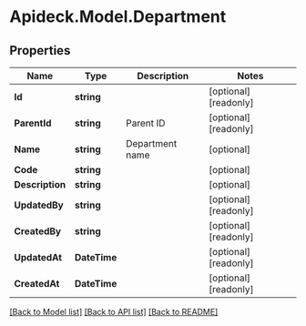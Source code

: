 # Apideck.Model.Department

## Properties

Name | Type | Description | Notes
------------ | ------------- | ------------- | -------------
**Id** | **string** |  | [optional] [readonly] 
**ParentId** | **string** | Parent ID | [optional] [readonly] 
**Name** | **string** | Department name | [optional] 
**Code** | **string** |  | [optional] 
**Description** | **string** |  | [optional] 
**UpdatedBy** | **string** |  | [optional] [readonly] 
**CreatedBy** | **string** |  | [optional] [readonly] 
**UpdatedAt** | **DateTime** |  | [optional] [readonly] 
**CreatedAt** | **DateTime** |  | [optional] [readonly] 

[[Back to Model list]](../README.md#documentation-for-models) [[Back to API list]](../README.md#documentation-for-api-endpoints) [[Back to README]](../README.md)

